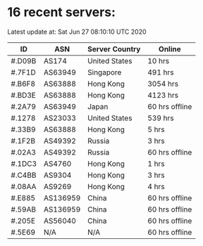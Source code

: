 # 16 recent servers:

Latest update at: Sat Jun 27 08:10:10 UTC 2020

| ID | ASN | Server Country | Online |
| -- | --- | -------------- | ------ |
| #.D09B | AS174 | United States | 10 hrs |
| #.7F1D | AS63949 | Singapore | 491 hrs |
| #.B6F8 | AS63888 | Hong Kong | 3054 hrs |
| #.BD3E | AS63888 | Hong Kong | 4123 hrs |
| #.2A79 | AS63949 | Japan | 60 hrs offline |
| #.1278 | AS23033 | United States | 539 hrs |
| #.33B9 | AS63888 | Hong Kong | 5 hrs |
| #.1F2B | AS49392 | Russia | 3 hrs |
| #.02A3 | AS49392 | Russia | 60 hrs offline |
| #.1DC3 | AS4760 | Hong Kong | 1 hrs |
| #.C4BB | AS9304 | Hong Kong | 3 hrs |
| #.08AA | AS9269 | Hong Kong | 4 hrs |
| #.E885 | AS136959 | China | 60 hrs offline |
| #.59AB | AS136959 | China | 60 hrs offline |
| #.205E | AS56040 | China | 60 hrs offline |
| #.5E69 | N/A | N/A | 60 hrs offline |

